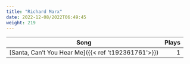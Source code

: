 ```yaml
---
title: "Richard Marx"
date: 2022-12-08/2022T06:49:45
weight: 219
---
```




 Song | Plays 
----- | -----:
[Santa, Can’t You Hear Me]({{< ref 't192361761'>}}) | 1
